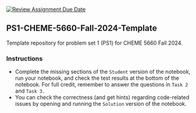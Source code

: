 [![Review Assignment Due Date](https://classroom.github.com/assets/deadline-readme-button-22041afd0340ce965d47ae6ef1cefeee28c7c493a6346c4f15d667ab976d596c.svg)](https://classroom.github.com/a/CwW_NarU)
## PS1-CHEME-5660-Fall-2024-Template
Template repository for problem set 1 (PS1) for CHEME 5660 Fall 2024. 

### Instructions
* Complete the missing sections of the `Student` version of the notebook, run your notebook, and check the test results at the bottom of the notebook. For full credit, remember to answer the questions in `Task 2` and `Task 3.`
* You can check the correctness (and get hints) regarding code-related issues by opening and running the `Solution` version of the notebook.
